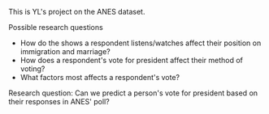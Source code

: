 This is YL's project on the ANES dataset. 

Possible research questions
 - How do the shows a respondent listens/watches affect their position on immigration and marriage?
 - How does a respondent's vote for president affect their method of voting?
 - What factors most affects a respondent's vote?


Research question: Can we predict a person's vote for president based on their responses in ANES' poll?